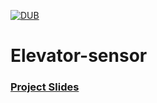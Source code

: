 [![DUB](https://img.shields.io/dub/l/vibe-d.svg)]()
# Elevator-sensor

### [Project Slides](https://github.com/nightheronry/Elevator-sensor/blob/master/Elevator%20sensor/Non-Invasive%20Elevator%20Floor%20Sensor%20.pdf)
